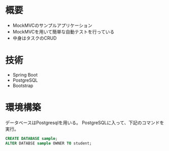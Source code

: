 # 概要
- MockMVCのサンプルアプリケーション
- MockMVCを用いて簡単な自動テストを行っている
- 中身はタスクのCRUD

# 技術
- Spring Boot
- PostgreSQL
- Bootstrap

# 環境構築

データベースはPostgresqlを用いる。
PostgreSQLに入って、下記のコマンドを実行。

```sql
CREATE DATABASE sample;
ALTER DATABSE sample OWNER TO student;
```
